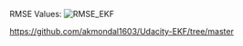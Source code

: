 RMSE Values:
![RMSE_EKF](https://user-images.githubusercontent.com/23026630/131248018-2931a443-5a3b-4557-8765-25f33eef3e5c.png)

https://github.com/akmondal1603/Udacity-EKF/tree/master

